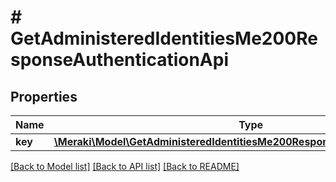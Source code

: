 # # GetAdministeredIdentitiesMe200ResponseAuthenticationApi

## Properties

Name | Type | Description | Notes
------------ | ------------- | ------------- | -------------
**key** | [**\Meraki\Model\GetAdministeredIdentitiesMe200ResponseAuthenticationApiKey**](GetAdministeredIdentitiesMe200ResponseAuthenticationApiKey.md) |  | [optional]

[[Back to Model list]](../../README.md#models) [[Back to API list]](../../README.md#endpoints) [[Back to README]](../../README.md)
